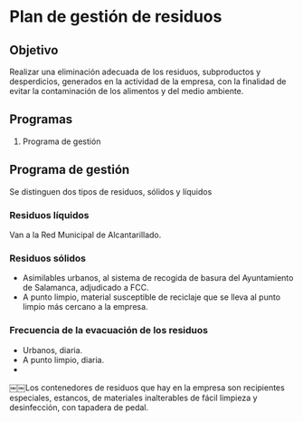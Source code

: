 # Plan de gestión de residuos## ObjetivoRealizar una eliminación adecuada de los residuos, subproductos y desperdicios, generados en la actividad de la empresa, con la finalidad de evitar la contaminación de los alimentos y del medio ambiente.## Programas1. Programa de gestión## Programa de gestiónSe distinguen dos tipos de residuos, sólidos y líquidos### Residuos líquidosVan a la Red Municipal de Alcantarillado.### Residuos sólidos* Asimilables urbanos, al sistema de recogida de basura del Ayuntamiento de Salamanca, adjudicado a FCC.* A punto limpio, material susceptible de reciclaje que se lleva al punto limpio más cercano a la empresa.### Frecuencia de la evacuación de los residuos* Urbanos, diaria.* A punto limpio, diaria.* ￼￼Los contenedores de residuos que hay en la empresa son recipientes especiales, estancos, de materiales inalterables de fácil limpieza y desinfección, con tapadera de pedal.